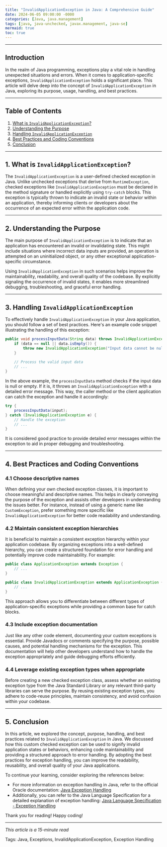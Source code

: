 ```yaml
---
title: "InvalidApplicationException in Java: A Comprehensive Guide"
date: 2024-06-05 09:00:00 -0000
categories: [Java, java.management]
tags: [java, java-unchecked, javax.management, java-se]
mermaid: true
toc: true
---
```



---
## Introduction

In the realm of Java programming, exceptions play a vital role in handling unexpected situations and errors. When it comes to application-specific exceptions, `InvalidApplicationException` holds a significant place. This article will delve deep into the concept of `InvalidApplicationException` in Java, exploring its purpose, usage, handling, and best practices.

---

## Table of Contents
1. [What is `InvalidApplicationException`?](#what-is-invalidapplicationexception)
2. [Understanding the Purpose](#understanding-the-purpose)
3. [Handling `InvalidApplicationException`](#handling-invalidapplicationexception)
4. [Best Practices and Coding Conventions](#best-practices-and-coding-conventions)
5. [Conclusion](#conclusion)

---

## 1. What is `InvalidApplicationException`?
The `InvalidApplicationException` is a user-defined checked exception in Java. Unlike unchecked exceptions that derive from `RuntimeException`, checked exceptions like `InvalidApplicationException` must be declared in the method signature or handled explicitly using `try-catch` blocks. This exception is typically thrown to indicate an invalid state or behavior within an application, thereby informing clients or developers about the occurrence of an expected error within the application code. 

---

## 2. Understanding the Purpose<a name="what-is-invalidapplicationexception"></a>
The main purpose of `InvalidApplicationException` is to indicate that an application has encountered an invalid or invalidating state. This might include situations where incorrect data inputs are provided, an operation is attempted on an uninitialized object, or any other exceptional application-specific circumstance.

Using `InvalidApplicationException` in such scenarios helps improve the maintainability, readability, and overall quality of the codebase. By explicitly signaling the occurrence of invalid states, it enables more streamlined debugging, troubleshooting, and graceful error handling.

---

## 3. Handling `InvalidApplicationException`<a name="handling-invalidapplicationexception"></a>
To effectively handle `InvalidApplicationException` in your Java application, you should follow a set of best practices. Here's an example code snippet illustrating the handling of this exception:

```java
public void processInputData(String data) throws InvalidApplicationException {
    if (data == null || data.isEmpty()) {
        throw new InvalidApplicationException("Input data cannot be null or empty");
    }
    
    // Process the valid input data
    // ...
}
```

In the above example, the `processInputData` method checks if the input data is null or empty. If it is, it throws an `InvalidApplicationException` with a detailed error message. This way, the caller method or the client application can catch the exception and handle it accordingly:

```java
try {
    processInputData(input);
} catch (InvalidApplicationException e) {
    // Handle the exception
    // ...
}
```

It is considered good practice to provide detailed error messages within the exception to aid in proper debugging and troubleshooting.

---

## 4. Best Practices and Coding Conventions<a name="best-practices-and-coding-conventions"></a>

### 4.1 Choose descriptive names
When defining your own checked exception classes, it is important to choose meaningful and descriptive names. This helps in clearly conveying the purpose of the exception and assists other developers in understanding the issues better. For instance, instead of using a generic name like `CustomException`, prefer something more specific like `InvalidApplicationException` for better code readability and understanding.

### 4.2 Maintain consistent exception hierarchies
It is beneficial to maintain a consistent exception hierarchy within your application codebase. By organizing exceptions into a well-defined hierarchy, you can create a structured foundation for error handling and potentially improve code maintainability. For example:

```java
public class ApplicationException extends Exception {
    // ...
}
```

```java
public class InvalidApplicationException extends ApplicationException {
    // ...
}
```

This approach allows you to differentiate between different types of application-specific exceptions while providing a common base for catch blocks.

### 4.3 Include exception documentation
Just like any other code element, documenting your custom exceptions is essential. Provide Javadocs or comments specifying the purpose, possible causes, and potential handling mechanisms for the exception. This documentation will help other developers understand how to handle the exception appropriately and guide debugging efforts efficiently.

### 4.4 Leverage existing exception types when appropriate
Before creating a new checked exception class, assess whether an existing exception type from the Java Standard Library or any relevant third-party libraries can serve the purpose. By reusing existing exception types, you adhere to code-reuse principles, maintain consistency, and avoid confusion within your codebase.

---

## 5. Conclusion<a name="conclusion"></a>
In this article, we explored the concept, purpose, handling, and best practices related to `InvalidApplicationException` in Java. We discussed how this custom checked exception can be used to signify invalid application states or behaviors, enhancing code maintainability and providing a structured approach to error handling. By adopting the best practices for exception handling, you can improve the readability, reusability, and overall quality of your Java applications.

To continue your learning, consider exploring the references below:

- For more information on exception handling in Java, refer to the official Oracle documentation: [Java Exception Handling](https://docs.oracle.com/javase/tutorial/essential/exceptions/)
- Additionally, you can refer to the Java Language Specification for a detailed explanation of exception handling: [Java Language Specification - Exception Handling](https://docs.oracle.com/javase/specs/jls/se7/html/jls-11.html)

Thank you for reading! Happy coding!

---
*This article is a 15-minute read*

Tags: Java, Exceptions, InvalidApplicationException, Exception Handling